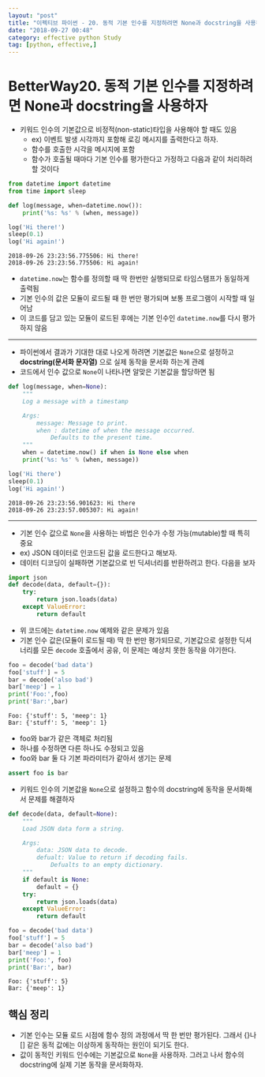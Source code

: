 ```yaml
---
layout: "post"
title: "이펙티브 파이썬 - 20. 동적 기본 인수를 지정하려면 None과 docstring을 사용하자"
date: "2018-09-27 00:48"
category: effective python Study
tag: [python, effective,]
---
```



# BetterWay20. 동적 기본 인수를 지정하려면 None과 docstring을 사용하자

- 키워드 인수의 기본값으로 비정적(non-static)타입을 사용해야 할 때도 있음
  - ex) 이벤트 발생 시각까지 포함해 로깅 메시지를 출력한다고 하자.
  - 함수를 호출한 시각을 메시지에 포함
  - 함수가 호출될 때마다 기본 인수를 평가한다고 가정하고 다음과 같이 처리하려 할 것이다


```python
from datetime import datetime
from time import sleep

def log(message, when=datetime.now()):
    print('%s: %s' % (when, message))

log('Hi there!')
sleep(0.1)
log('Hi again!')
```

    2018-09-26 23:23:56.775506: Hi there!
    2018-09-26 23:23:56.775506: Hi again!


   - `datetime.now`는 함수를 정의할 때 딱 한번만 실행되므로 타임스탬프가 동일하게 출력됨
   - 기본 인수의 값은 모듈이 로드될 때 한 번만 평가되며 보통 프로그램이 시작할 때 일어남
   - 이 코드를 담고 있는 모듈이 로드된 후에는 기본 인수인 `datetime.now`를 다시 평가하지 않음

---

- 파이썬에서 결과가 기대한 대로 나오게 하려면 기본값은 `None`으로 설정하고 **docstring(문서화 문자열)** 으로 실제 동작을 문서화 하는게 관례
- 코드에서 인수 값으로 `None`이 나타나면 알맞은 기본값을 할당하면 됨


```python
def log(message, when=None):
    """
    Log a message with a timestamp

    Args:
        message: Message to print.
        when : datetime of when the message occurred.
            Defaults to the present time.
    """
    when = datetime.now() if when is None else when
    print('%s: %s' % (when, message))
```


```python
log('Hi there')
sleep(0.1)
log('Hi again!')
```

    2018-09-26 23:23:56.901623: Hi there
    2018-09-26 23:23:57.005307: Hi again!


---

- 기본 인수 값으로 `None`을 사용하는 바법은 인수가 수정 가능(mutable)할 때 특히 중요
- ex) JSON 데이터로 인코드된 값을 로드한다고 해보자.
- 데이터 디코딩이 실패하면 기본값으로 빈 딕셔너리를 반환하려고 한다. 다음을 보자


```python
import json
def decode(data, default={}):
    try:
        return json.loads(data)
    except ValueError:
        return default
```

- 위 코드에는 `datetime.now` 예제와 같은 문제가 있음
- 기본 인수 값은(모듈이 로드될 때) 딱 한 번만 평가되므로, 기본값으로 설정한 딕셔너리를 모든 `decode` 호출에서 공유, 이 문제는 예상치 못한 동작을 야기한다.


```python
foo = decode('bad data')
foo['stuff'] = 5
bar = decode('also bad')
bar['meep'] = 1
print('Foo:',foo)
print('Bar:',bar)
```

    Foo: {'stuff': 5, 'meep': 1}
    Bar: {'stuff': 5, 'meep': 1}


- foo와 bar가 같은 객체로 처리됨
- 하나를 수정하면 다른 하나도 수정되고 있음
- foo와 bar 둘 다 기본 파라미터가 같아서 생기는 문제


```python
assert foo is bar
```

- 키워드 인수의 기본값을 `None`으로 설정하고 함수의 docstring에 동작을 문서화해서 문제를 해결하자


```python
def decode(data, default=None):
    """
    Load JSON data form a string.

    Args:
        data: JSON data to decode.
        defualt: Value to return if decoding fails.
            Defualts to an empty dictionary.
    """
    if default is None:
        default = {}
    try:
        return json.loads(data)
    except ValueError:
        return default
```


```python
foo = decode('bad data')
foo['stuff'] = 5
bar = decode('also bad')
bar['meep'] = 1
print('Foo:', foo)
print('Bar:', bar)
```

    Foo: {'stuff': 5}
    Bar: {'meep': 1}


## 핵심 정리

- 기본 인수는 모듈 로드 시점에 함수 정의 과정에서 딱 한 번만 평가된다. 그래서 {}나 [] 같은 동적 값에는 이상하게 동작하는 원인이 되기도 한다.
- 값이 동적인 키워드 인수에는 기본값으로 `None`을 사용하자. 그러고 나서 함수의 docstring에 실제 기본 동작을 문서화하자.

